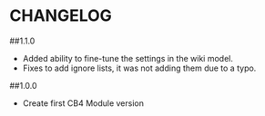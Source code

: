 # CHANGELOG

##1.1.0
* Added ability to fine-tune the settings in the wiki model.
* Fixes to add ignore lists, it was not adding them due to a typo.

##1.0.0
* Create first CB4 Module version